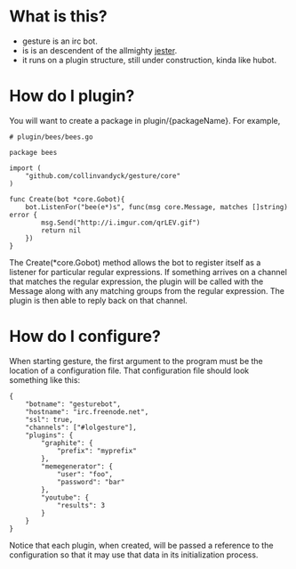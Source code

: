 # What is this?

* gesture is an irc bot.
* is is an descendent of the allmighty <a href="http://github.com/dietrichf/jester">jester</a>.
* it runs on a plugin structure, still under construction, kinda like hubot.

# How do I plugin?

You will want to create a package in plugin/{packageName}.  For example,
	
	# plugin/bees/bees.go

	package bees

	import (
		"github.com/collinvandyck/gesture/core"
	)

	func Create(bot *core.Gobot){
		bot.ListenFor("bee(e*)s", func(msg core.Message, matches []string) error {
			msg.Send("http://i.imgur.com/qrLEV.gif")
			return nil
		})
	}


The Create(*core.Gobot) method allows the bot to register itself as a listener for particular regular expressions.  If something arrives on a channel that matches the regular expression, the plugin will be called with the Message along with any matching groups from the regular expression. The plugin is then able to reply back on that channel.

# How do I configure?

When starting gesture, the first argument to the program must be the location of a configuration file.  That configuration file should look something like this:

	{
		"botname": "gesturebot",
		"hostname": "irc.freenode.net",
		"ssl": true,
		"channels": ["#lolgesture"],
		"plugins": {
			"graphite": {
				"prefix": "myprefix"
			},
			"memegenerator": {
				"user": "foo",
				"password": "bar"
			},
			"youtube": {
				"results": 3
			}
		}
	}

Notice that each plugin, when created, will be passed a reference to the configuration so that it may use that data in its initialization process.

